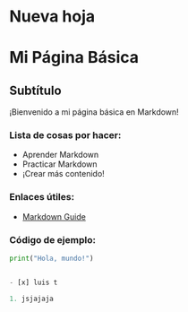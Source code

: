 # Nueva hoja

# Mi Página Básica

## Subtítulo

¡Bienvenido a mi página básica en Markdown!

### Lista de cosas por hacer:

- Aprender Markdown
- Practicar Markdown
- ¡Crear más contenido!

### Enlaces útiles:

- [Markdown Guide](https://www.markdownguide.org/)

### Código de ejemplo:

```python
print("Hola, mundo!")


- [x] luis t

1. jsjajaja